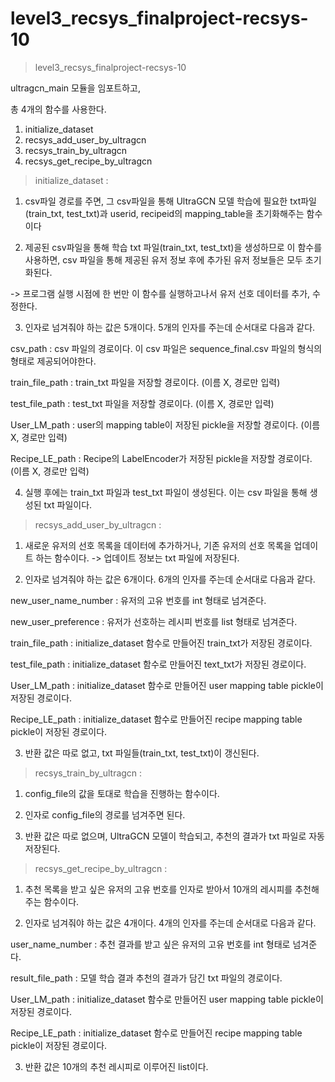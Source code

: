 # level3_recsys_finalproject-recsys-10

> level3_recsys_finalproject-recsys-10

ultragcn_main 모듈을 임포트하고,

총 4개의 함수를 사용한다.

1. initialize_dataset
2. recsys_add_user_by_ultragcn
3. recsys_train_by_ultragcn
4. recsys_get_recipe_by_ultragcn


> initialize_dataset :

1. csv파일 경로를 주면, 그 csv파일을 통해 UltraGCN 모델 학습에 필요한 txt파일(train_txt, test_txt)과 userid, recipeid의 mapping_table을 초기화해주는 함수이다

2. 제공된 csv파일을 통해 학습 txt 파일(train_txt, test_txt)을 생성하므로 이 함수를 사용하면, csv 파일을 통해 제공된 유저 정보 후에 추가된 유저 정보들은 모두 초기화된다.

-> 프로그램 실행 시점에 한 번만 이 함수를 실행하고나서 유저 선호 데이터를 추가, 수정한다.

3. 인자로 넘겨줘야 하는 값은 5개이다. 5개의 인자를 주는데 순서대로 다음과 같다.


csv_path : csv 파일의 경로이다. 이 csv 파일은 sequence_final.csv 파일의 형식의 형태로 제공되어야한다.

train_file_path : train_txt 파일을 저장할 경로이다. (이름 X, 경로만 입력)

test_file_path : test_txt 파일을 저장할 경로이다. (이름 X, 경로만 입력)

User_LM_path : user의 mapping table이 저장된 pickle을 저장할 경로이다. (이름 X, 경로만 입력)

Recipe_LE_path : Recipe의 LabelEncoder가 저장된 pickle을 저장할 경로이다. (이름 X, 경로만 입력)


4. 실행 후에는 train_txt 파일과 test_txt 파일이 생성된다. 이는 csv 파일을 통해 생성된 txt 파일이다.


> recsys_add_user_by_ultragcn : 

1. 새로운 유저의 선호 목록을 데이터에 추가하거나, 기존 유저의 선호 목록을 업데이트 하는 함수이다. -> 업데이트 정보는 txt 파일에 저장된다.

2. 인자로 넘겨줘야 하는 값은 6개이다. 6개의 인자를 주는데 순서대로 다음과 같다.


new_user_name_number : 유저의 고유 번호를 int 형태로 넘겨준다.

new_user_preference : 유저가 선호하는 레시피 번호를 list 형태로 넘겨준다.

train_file_path : initialize_dataset 함수로 만들어진 train_txt가 저장된 경로이다.

test_file_path : initialize_dataset 함수로 만들어진 text_txt가 저장된 경로이다.

User_LM_path : initialize_dataset 함수로 만들어진 user mapping table pickle이 저장된 경로이다.

Recipe_LE_path : initialize_dataset 함수로 만들어진 recipe mapping table pickle이 저장된 경로이다.


3. 반환 값은 따로 없고, txt 파일들(train_txt, test_txt)이 갱신된다.


> recsys_train_by_ultragcn :

1. config_file의 값을 토대로 학습을 진행하는 함수이다. 

2. 인자로 config_file의 경로를 넘겨주면 된다. 

3. 반환 값은 따로 없으며, UltraGCN 모델이 학습되고, 추천의 결과가 txt 파일로 자동 저장된다.


> recsys_get_recipe_by_ultragcn :

1. 추천 목록을 받고 싶은 유저의 고유 번호를 인자로 받아서 10개의 레시피를 추천해주는 함수이다.

2. 인자로 넘겨줘야 하는 값은 4개이다. 4개의 인자를 주는데 순서대로 다음과 같다.


user_name_number : 추천 결과를 받고 싶은 유저의 고유 번호를 int 형태로 넘겨준다.

result_file_path : 모델 학습 결과 추천의 결과가 담긴 txt 파일의 경로이다.

User_LM_path : initialize_dataset 함수로 만들어진 user mapping table pickle이 저장된 경로이다.

Recipe_LE_path : initialize_dataset 함수로 만들어진 recipe mapping table pickle이 저장된 경로이다.


3. 반환 값은 10개의 추천 레시피로 이루어진 list이다.
